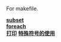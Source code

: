 For makefile.

**[subset](https://github.com/lowkeyway/Embedded/blob/master/Software/Language/Makefile/subset.md)**  
**[foreach](https://github.com/lowkeyway/Embedded/blob/master/Software/Language/Makefile/foreach.md)**  
**[打印](https://github.com/lowkeyway/Embedded/blob/master/Software/Language/Makefile/%E6%89%93%E5%8D%B0.md)**
**[特殊符号的使用](https://github.com/lowkeyway/Embedded/blob/master/Software/Language/Makefile/%E7%89%B9%E6%AE%8A%E7%AC%A6%E5%8F%B7%E7%9A%84%E4%BD%BF%E7%94%A8.md)**
